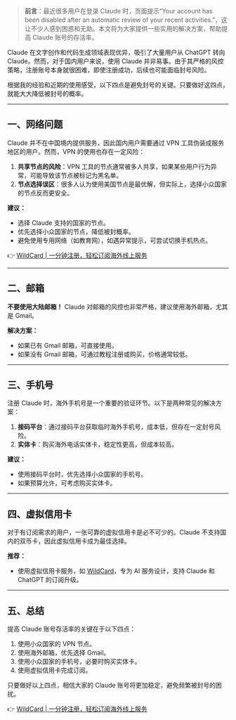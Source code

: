 > **前言**：最近很多用户在登录 Claude 时，页面提示“Your account has been disabled after an automatic review of your recent activities.”，这让不少人感到困惑和无助。本文将为大家提供一些实用的解决方案，帮助提高 Claude 账号的存活率。

Claude 在文字创作和代码生成领域表现优异，吸引了大量用户从 ChatGPT 转向 Claude。然而，对于国内用户来说，使用 Claude 并非易事。由于其严格的风控策略，注册账号本身就很困难，即使注册成功，后续也可能面临封号风险。

根据我的经验和近期的使用感受，以下四点是避免封号的关键。只要做好这四点，就能大大降低被封号的概率。

---

## 一、网络问题

Claude 并不在中国境内提供服务，因此国内用户需要通过 VPN 工具伪装成服务地区的用户。然而，VPN 的使用也存在一定风险：

1. **共享节点的风险**：VPN 工具的节点通常被多人共享，如果某些用户行为异常，可能导致该节点被标记为黑名单。
2. **节点选择误区**：很多人认为使用美国节点是最优解，但实际上，选择小众国家的节点反而更安全。

**建议：**
- 选择 Claude 支持的国家的节点。
- 优先选择小众国家的节点，降低被封概率。
- 避免使用专用网络（如教育网），如遇异常提示，可尝试切换手机热点。

👉 [WildCard | 一分钟注册，轻松订阅海外线上服务](https://bit.ly/bewildcard)

---

## 二、邮箱

**不要使用大陆邮箱！** Claude 对邮箱的风控也非常严格，建议使用海外邮箱，尤其是 Gmail。

**解决方案：**
- 如果已有 Gmail 邮箱，可直接使用。
- 如果没有 Gmail 邮箱，可通过教程注册或购买，价格通常较低。

---

## 三、手机号

注册 Claude 时，海外手机号是一个重要的验证环节。以下是两种常见的解决方案：

1. **接码平台**：通过接码平台获取临时海外手机号，成本低，但存在一定封号风险。
2. **实体卡**：购买海外电话实体卡，稳定性更高，但成本较高。

**建议：**
- 使用接码平台时，优先选择小众国家的手机号。
- 如果预算允许，可考虑购买实体卡。

---

## 四、虚拟信用卡

对于有订阅需求的用户，一张可靠的虚拟信用卡是必不可少的。Claude 不支持国内的双币卡，因此虚拟信用卡成为最佳选择。

**推荐：**
- 使用虚拟信用卡服务，如 [WildCard](https://bit.ly/bewildcard)，专为 AI 服务设计，支持 Claude 和 ChatGPT 的订阅升级。

---

## 五、总结

提高 Claude 账号存活率的关键在于以下四点：
1. 使用小众国家的 VPN 节点。
2. 使用海外邮箱，优先选择 Gmail。
3. 使用小众国家的手机号，必要时购买实体卡。
4. 使用虚拟信用卡完成订阅。

只要做好以上四点，相信大家的 Claude 账号将更加稳定，避免频繁被封号的困扰。

👉 [WildCard | 一分钟注册，轻松订阅海外线上服务](https://bit.ly/bewildcard)
